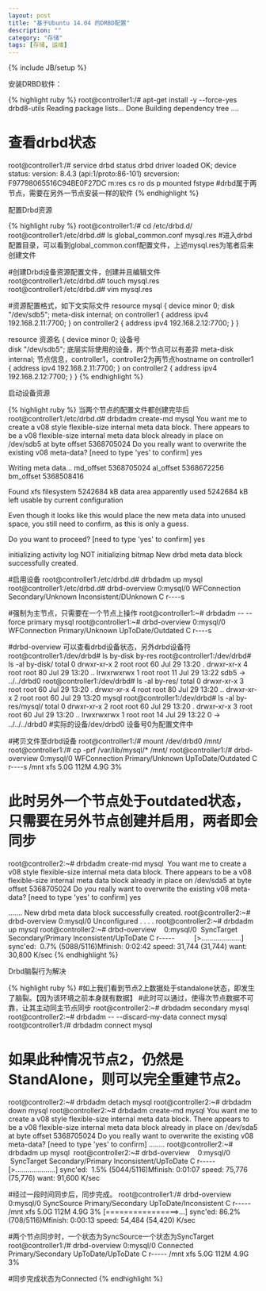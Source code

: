 ```yaml
---
layout: post
title: "基于Ubuntu 14.04 的DRBD配置"
description: ""
category: "存储" 
tags: [存储, 运维]
---
```

{% include JB/setup %}
<p>
安装DRBD软件：
</p>
{% highlight ruby %}
root@controller1:/# apt-get install -y --force-yes drbd8-utils
Reading package lists... Done
Building dependency tree
....   
  
# 查看drbd状态
root@controller1:/# service drbd status
drbd driver loaded OK; device status:
version: 8.4.3 (api:1/proto:86-101)
srcversion: F97798065516C94BE0F27DC 
m:res  cs  ro  ds  p  mounted  fstype
#drbd属于两节点，需要在另外一节点安装一样的软件
{% endhighlight %}

<p>
配置Drbd资源
</p>
{% highlight ruby %}
root@controller1:/# cd /etc/drbd.d/
root@controller1:/etc/drbd.d# ls
global_common.conf  mysql.res
#进入drbd配置目录，可以看到global_common.conf配置文件，上述mysql.res为笔者后来创建文件 
  
#创建Drbd设备资源配置文件，创建并且编辑文件
root@controller1:/etc/drbd.d# touch mysql.res
root@controller1:/etc/drbd.d# vim mysql.res&nbsp;
  
#资源配置格式，如下文实际文件
resource mysql {
    device minor 0;
    disk "/dev/sdb5";
    meta-disk internal;
    on controller1 {
        address ipv4 192.168.2.11:7700;
    }
    on controller2 {
        address ipv4 192.168.2.12:7700;
    }
}
  
resource 资源名 {
    device minor 0;    设备号  
    disk "/dev/sdb5";  底层实际使用的设备，两个节点可以有差异
    meta-disk internal;
节点信息，controller1，controller2为两节点hostname
    on controller1 {
        address ipv4 192.168.2.11:7700;
    }
    on controller2 {
        address ipv4 192.168.2.12:7700;
    }
}
{% endhighlight %}

<p>
启动设备资源
</p>
{% highlight ruby %}
当两个节点的配置文件都创建完毕后
root@controller1:/etc/drbd.d# drbdadm create-md mysql
You want me to create a v08 style flexible-size internal meta data block.
There appears to be a v08 flexible-size internal meta data block
already in place on /dev/sdb5 at byte offset 5368705024
Do you really want to overwrite the existing v08 meta-data?
[need to type 'yes' to confirm] yes
  
Writing meta data...
md_offset 5368705024
al_offset 5368672256
bm_offset 5368508416
  
Found xfs filesystem
     5242684 kB data area apparently used
     5242684 kB left usable by current configuration
  
Even though it looks like this would place the new meta data into
unused space, you still need to confirm, as this is only a guess.
  
Do you want to proceed?
[need to type 'yes' to confirm] yes
  
initializing activity log
NOT initializing bitmap
New drbd meta data block successfully created.
  
#启用设备
root@controller1:/etc/drbd.d# drbdadm up mysql 
root@controller1:/etc/drbd.d# drbd-overview 
  0:mysql/0  WFConnection Secondary/Unknown Inconsistent/DUnknown C r----s

#强制为主节点，只需要在一个节点上操作
root@controller1:~# drbdadm -- --force primary mysql
root@controller1:~# drbd-overview 
  0:mysql/0  WFConnection Primary/Unknown UpToDate/Outdated C r----s
  
#drbd-overview 可以查看drbd设备状态，另外drbd设备符
root@controller1:/dev/drbd# ls
by-disk  by-res
root@controller1:/dev/drbd# ls -al by-disk/
total 0
drwxr-xr-x 2 root root 60 Jul 29 13:20 .
drwxr-xr-x 4 root root 80 Jul 29 13:20 ..
lrwxrwxrwx 1 root root 11 Jul 29 13:22 sdb5 -> ../../drbd0
root@controller1:/dev/drbd# ls -al by-res/
total 0
drwxr-xr-x 3 root root 60 Jul 29 13:20 .
drwxr-xr-x 4 root root 80 Jul 29 13:20 ..
drwxr-xr-x 2 root root 60 Jul 29 13:20 mysql
root@controller1:/dev/drbd# ls -al by-res/mysql/
total 0
drwxr-xr-x 2 root root 60 Jul 29 13:20 .
drwxr-xr-x 3 root root 60 Jul 29 13:20 ..
lrwxrwxrwx 1 root root 14 Jul 29 13:22 0 -> ../../../drbd0
#实际的设备/dev/drbd0   设备号0为配置文件中
  
#拷贝文件至drbd设备
root@controller1:/# mount /dev/drbd0 /mnt/
root@controller1:/# cp -prf /var/lib/mysql/* /mnt/
root@controller1:/# drbd-overview 
  0:mysql/0  WFConnection Primary/Unknown UpToDate/Outdated C r----s /mnt xfs 5.0G 112M 4.9G 3%
  
# 此时另外一个节点处于outdated状态，只需要在另外节点创建并启用，两者即会同步
root@controller2:~# drbdadm create-md mysql&nbsp;
You want me to create a v08 style flexible-size internal meta data block.
There appears to be a v08 flexible-size internal meta data block
already in place on /dev/sda5 at byte offset 5368705024
Do you really want to overwrite the existing v08 meta-data?
[need to type 'yes' to confirm] yes
  
.......
New drbd meta data block successfully created.
root@controller2:~# drbd-overview 
  0:mysql/0  Unconfigured . . . . 
root@controller2:~# drbdadm up mysql 
root@controller2:~# drbd-overview&nbsp;
&nbsp; 0:mysql/0 &nbsp;SyncTarget Secondary/Primary Inconsistent/UpToDate C r-----&nbsp;
&nbsp; &nbsp; &nbsp; &nbsp; [>....................] sync'ed: &nbsp;0.7% (5088/5116)Mfinish: 0:02:42 speed: 31,744 (31,744) want: 30,800 K/sec
{% endhighlight %}
<p>
Drbd脑裂行为解决
</p>
{% highlight ruby %}
#如上我们看到节点2上数据处于standalone状态，即发生了脑裂。【因为该环境之前本身就有数据】
#此时可以通过，使得次节点数据不可靠，让其主动同主节点同步
root@controller2:~# drbdadm secondary mysql
root@controller2:~# drbdadm  -- --discard-my-data connect mysql
root@controller1:/# drbdadm connect mysql
  
# 如果此种情况节点2，仍然是StandAlone，则可以完全重建节点2。
root@controller2:~# drbdadm detach mysql 
root@controller2:~# drbdadm down mysql 
root@controller2:~# drbdadm create-md mysql 
You want me to create a v08 style flexible-size internal meta data block.
There appears to be a v08 flexible-size internal meta data block
already in place on /dev/sda5 at byte offset 5368705024
Do you really want to overwrite the existing v08 meta-data?
[need to type 'yes' to confirm]
........
root@controller2:~# drbdadm up mysql&nbsp;
root@controller2:~# drbd-overview&nbsp;
&nbsp; 0:mysql/0 &nbsp;SyncTarget Secondary/Primary Inconsistent/UpToDate C r-----&nbsp;
&nbsp; &nbsp; &nbsp; &nbsp; [>....................] sync'ed: &nbsp;1.5% (5044/5116)Mfinish: 0:01:07 speed: 75,776 (75,776) want: 91,600 K/sec
  
#经过一段时间同步后，同步完成。
root@controller1:/# drbd-overview 
  0:mysql/0  SyncSource Primary/Secondary UpToDate/Inconsistent C r----- /mnt xfs 5.0G 112M 4.9G 3% 
        [================>...] sync'ed: 86.2% (708/5116)Mfinish: 0:00:13 speed: 54,484 (54,420) K/sec
  
#两个节点同步时，一个状态为SyncSource一个状态为SyncTarget
root@controller1:/# drbd-overview 
  0:mysql/0  Connected Primary/Secondary UpToDate/UpToDate C r----- /mnt xfs 5.0G 112M 4.9G 3%
  
#同步完成状态为Connected
{% endhighlight %}
